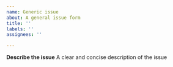 ```yaml
---
name: Generic issue
about: A general issue form
title: ''
labels: ''
assignees: ''

---
```


**Describe the issue**
A clear and concise description of the issue
